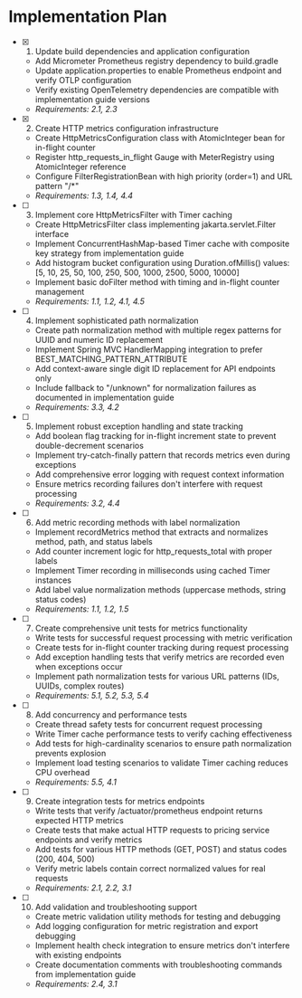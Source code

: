 # Implementation Plan

- [x] 1. Update build dependencies and application configuration
  - Add Micrometer Prometheus registry dependency to build.gradle
  - Update application.properties to enable Prometheus endpoint and verify OTLP configuration
  - Verify existing OpenTelemetry dependencies are compatible with implementation guide versions
  - _Requirements: 2.1, 2.3_

- [x] 2. Create HTTP metrics configuration infrastructure
  - Create HttpMetricsConfiguration class with AtomicInteger bean for in-flight counter
  - Register http_requests_in_flight Gauge with MeterRegistry using AtomicInteger reference
  - Configure FilterRegistrationBean with high priority (order=1) and URL pattern "/*"
  - _Requirements: 1.3, 1.4, 4.4_

- [ ] 3. Implement core HttpMetricsFilter with Timer caching
  - Create HttpMetricsFilter class implementing jakarta.servlet.Filter interface
  - Implement ConcurrentHashMap-based Timer cache with composite key strategy from implementation guide
  - Add histogram bucket configuration using Duration.ofMillis() values: [5, 10, 25, 50, 100, 250, 500, 1000, 2500, 5000, 10000]
  - Implement basic doFilter method with timing and in-flight counter management
  - _Requirements: 1.1, 1.2, 4.1, 4.5_

- [ ] 4. Implement sophisticated path normalization
  - Create path normalization method with multiple regex patterns for UUID and numeric ID replacement
  - Implement Spring MVC HandlerMapping integration to prefer BEST_MATCHING_PATTERN_ATTRIBUTE
  - Add context-aware single digit ID replacement for API endpoints only
  - Include fallback to "/unknown" for normalization failures as documented in implementation guide
  - _Requirements: 3.3, 4.2_

- [ ] 5. Implement robust exception handling and state tracking
  - Add boolean flag tracking for in-flight increment state to prevent double-decrement scenarios
  - Implement try-catch-finally pattern that records metrics even during exceptions
  - Add comprehensive error logging with request context information
  - Ensure metrics recording failures don't interfere with request processing
  - _Requirements: 3.2, 4.4_

- [ ] 6. Add metric recording methods with label normalization
  - Implement recordMetrics method that extracts and normalizes method, path, and status labels
  - Add counter increment logic for http_requests_total with proper labels
  - Implement Timer recording in milliseconds using cached Timer instances
  - Add label value normalization methods (uppercase methods, string status codes)
  - _Requirements: 1.1, 1.2, 1.5_

- [ ] 7. Create comprehensive unit tests for metrics functionality
  - Write tests for successful request processing with metric verification
  - Create tests for in-flight counter tracking during request processing
  - Add exception handling tests that verify metrics are recorded even when exceptions occur
  - Implement path normalization tests for various URL patterns (IDs, UUIDs, complex routes)
  - _Requirements: 5.1, 5.2, 5.3, 5.4_

- [ ] 8. Add concurrency and performance tests
  - Create thread safety tests for concurrent request processing
  - Write Timer cache performance tests to verify caching effectiveness
  - Add tests for high-cardinality scenarios to ensure path normalization prevents explosion
  - Implement load testing scenarios to validate Timer caching reduces CPU overhead
  - _Requirements: 5.5, 4.1_

- [ ] 9. Create integration tests for metrics endpoints
  - Write tests that verify /actuator/prometheus endpoint returns expected HTTP metrics
  - Create tests that make actual HTTP requests to pricing service endpoints and verify metrics
  - Add tests for various HTTP methods (GET, POST) and status codes (200, 404, 500)
  - Verify metric labels contain correct normalized values for real requests
  - _Requirements: 2.1, 2.2, 3.1_

- [ ] 10. Add validation and troubleshooting support
  - Create metric validation utility methods for testing and debugging
  - Add logging configuration for metric registration and export debugging
  - Implement health check integration to ensure metrics don't interfere with existing endpoints
  - Create documentation comments with troubleshooting commands from implementation guide
  - _Requirements: 2.4, 3.1_